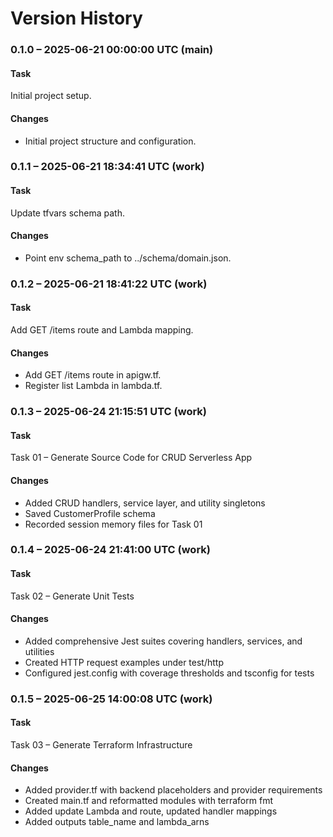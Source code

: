 # Version History

### 0.1.0 – 2025-06-21 00:00:00 UTC (main)

#### Task
Initial project setup.

#### Changes
- Initial project structure and configuration.

### 0.1.1 – 2025-06-21 18:34:41 UTC (work)

#### Task
Update tfvars schema path.

#### Changes
- Point env schema_path to ../schema/domain.json.

### 0.1.2 – 2025-06-21 18:41:22 UTC (work)

#### Task
Add GET /items route and Lambda mapping.

#### Changes
- Add GET /items route in apigw.tf.
- Register list Lambda in lambda.tf.

### 0.1.3 – 2025-06-24 21:15:51 UTC (work)

#### Task
Task 01 – Generate Source Code for CRUD Serverless App

#### Changes
- Added CRUD handlers, service layer, and utility singletons
- Saved CustomerProfile schema
- Recorded session memory files for Task 01

### 0.1.4 – 2025-06-24 21:41:00 UTC (work)

#### Task
Task 02 – Generate Unit Tests

#### Changes
- Added comprehensive Jest suites covering handlers, services, and utilities
- Created HTTP request examples under test/http
- Configured jest.config with coverage thresholds and tsconfig for tests


### 0.1.5 – 2025-06-25 14:00:08 UTC (work)

#### Task
Task 03 – Generate Terraform Infrastructure

#### Changes
- Added provider.tf with backend placeholders and provider requirements
- Created main.tf and reformatted modules with terraform fmt
- Added update Lambda and route, updated handler mappings
- Added outputs table_name and lambda_arns
